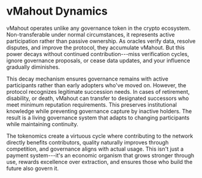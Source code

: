 # vMahout Dynamics

vMahout operates unlike any governance token in the crypto ecosystem.
Non-transferable under normal circumstances, it represents active
participation rather than passive ownership. As oracles verify data,
resolve disputes, and improve the protocol, they accumulate vMahout. But
this power decays without continued contribution---miss verification
cycles, ignore governance proposals, or cease data updates, and your
influence gradually diminishes.

This decay mechanism ensures governance remains with active participants
rather than early adopters who've moved on. However, the protocol
recognizes legitimate succession needs. In cases of retirement,
disability, or death, vMahout can transfer to designated successors who
meet minimum reputation requirements. This preserves institutional
knowledge while preventing governance capture by inactive holders. The
result is a living governance system that adapts to changing
participants while maintaining continuity.

The tokenomics create a virtuous cycle where contributing to the network
directly benefits contributors, quality naturally improves through
competition, and governance aligns with actual usage. This isn't just a
payment system---it's an economic organism that grows stronger through
use, rewards excellence over extraction, and ensures those who build the
future also govern it.
